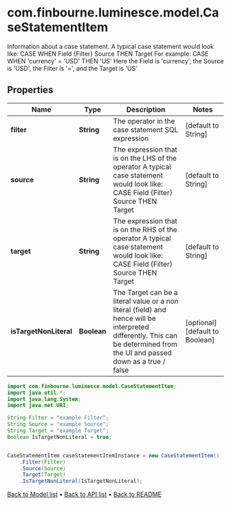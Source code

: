 # com.finbourne.luminesce.model.CaseStatementItem
Information about a case statement. A typical case statement would look like: CASE WHEN Field {Filter} Source THEN Target For example: CASE WHEN 'currency' = 'USD' THEN 'US' Here the Field is 'currency', the Source is 'USD', the Filter is '=', and the Target is 'US'

## Properties

Name | Type | Description | Notes
------------ | ------------- | ------------- | -------------
**filter** | **String** | The operator in the case statement SQL expression | [default to String]
**source** | **String** | The expression that is on the LHS of the operator A typical case statement would look like: CASE Field {Filter} Source THEN Target | [default to String]
**target** | **String** | The expression that is on the RHS of the operator A typical case statement would look like: CASE Field {Filter} Source THEN Target | [default to String]
**isTargetNonLiteral** | **Boolean** | The Target can be a literal value or a non literal (field) and hence will be interpreted differently. This can be determined from the UI and passed down as a true / false | [optional] [default to Boolean]

```java
import com.finbourne.luminesce.model.CaseStatementItem;
import java.util.*;
import java.lang.System;
import java.net.URI;

String Filter = "example Filter";
String Source = "example Source";
String Target = "example Target";
Boolean IsTargetNonLiteral = true;


CaseStatementItem caseStatementItemInstance = new CaseStatementItem()
    .Filter(Filter)
    .Source(Source)
    .Target(Target)
    .IsTargetNonLiteral(IsTargetNonLiteral);
```


[Back to Model list](../README.md#documentation-for-models) &#8226; [Back to API list](../README.md#documentation-for-api-endpoints) &#8226; [Back to README](../README.md)

